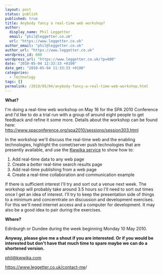 ```yaml
---
layout: post
status: publish
published: true
title: Anybody fancy a real-time web workshop?
author:
  display_name: Phil Leggetter
  email: "phil@leggetter.co.uk"
  url: "https://www.leggetter.co.uk"
author_email: "phil@leggetter.co.uk"
author_url: "https://www.leggetter.co.uk"
wordpress_id: 800
wordpress_url: "https://www.leggetter.co.uk/?p=800"
date: "2010-05-04 12:33:33 +0100"
date_gmt: "2010-05-04 11:33:33 +0100"
categories:
  - Technology
tags: []
permalink: /2010/05/04/anybody-fancy-a-real-time-web-workshop.html
---
```


<p><strong>What?</strong></p>
<p>I'm doing a real-time web workshop on May 16 for the SPA 2010 Conference and I'd like to do a trial run with a group of around eight people to get feedback and refine it some more. Details about the workshop can be found here:<br />
<a href="http://www.spaconference.org/spa2010/sessions/session303.html"> http://www.spaconference.org/spa2010/sessions/session303.html</a></p>
<p>In the workshop we'll discuss the real-time web and the enabling technologies, highlight the comet/server push technologies that are presently available, and use the <a href="http://kwwika.com">Kwwika service</a> to show how to:</p>
<ol>
<li>Add real-time data to any web page</li>
<li>Create a <em>better</em> real-time search results page</li>
<li>Add real-time publishing from a web page</li>
<li>Create a real-time collaboration and communication example</li>
</ol>
<p>If there is sufficient interest I'll try and sort out a venue next week. The workshop will probably take around 3.5 hours so I'll need to sort out times once I get an idea of interest. I'll try to keep the presentation side of things to a minimum and concerntrate on discussion and development exercises. For this we'll need internet access and a computer for development. It may also be a good idea to pair during the exercises.</p>
<p><strong>Where?</strong></p>
<p>Edinburgh or Dundee during the week beginning Monday 10 May 2010.</p>
<p><strong>Anyway, please give me a shout if you are interested. Or if you would be interested but don't have that much time to spare maybe we can do a shortened version.</strong></p>
<p><a href="mailto:phil@kwwika.com">phil@kwwika.com</a></p>
<p><a href="/contact-me">https://www.leggetter.co.uk/contact-me</a>/</p>
